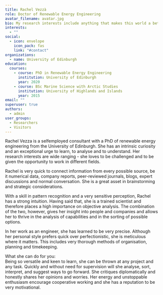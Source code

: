 ```yaml
---
title: Rachel Vezzà
role: Doctor of Renewable Energy Engineering
avatar_filename: avatar.jpg
bio: My research interests include anything that makes this world a better place.
interests:
  - ""
social:
  - icon: envelope
    icon_pack: fas
    link: "#contact"
organizations:
  - name: University of Edinburgh
education:
  courses:
    - course: PhD in Renewable Energy Engineering
      institution: University of Edinburgh
      year: 2020
    - course: BSc Marine Science with Arctic Studies
      institution: University of Highlands and Islands
      year: 2015
email: ""
superuser: true
authors:
  - admin
user_groups:
  - Researchers
  - Visitors
---
```

Rachel Vezza is a selfemployed consultant with a PhD of renewable energy engineering from the University of Edinburgh. She has an intrinsic curiosity and an exceptional urge to learn, to analyse and to understand. Her research interests are wide ranging - she loves to be challenged and to be given the opportunity to work in different fields.

Rachel is very quick to connect information from every possible source, be it numerical data, company reports, peer-reviewed journals, blogs, expert discussions and normal conversation. She is a great asset in brainstorming and strategic considerations.

With a skill in pattern recognition and a very sensitive perception, Rachel has a strong intuition. Having said that, she is a trained scientist and therefore places a high importance on objective analysis. The combination of the two, however, gives her insight into people and companies and allows her to thrive in the analysis of capabilities and in the sorting of possible options.

In her work as an engineer, she has learned to be very precise. Although her personal style prefers quick over perfectionistic, she is meticulous where it matters. This includes very thorough methods of organisation, planning and timekeeping.

What she can do for you:\
Being so versatile and keen to learn, she can be thrown at any project and any task. Quickly and without need for supervision will she analyse, sort, interpret, and suggest ways to go forward. She critiques diplomatically and honestly shares her opinions and worries. Her energy and unstoppable enthusiasm encourage cooperative working and she has a reputation to be very motivational.